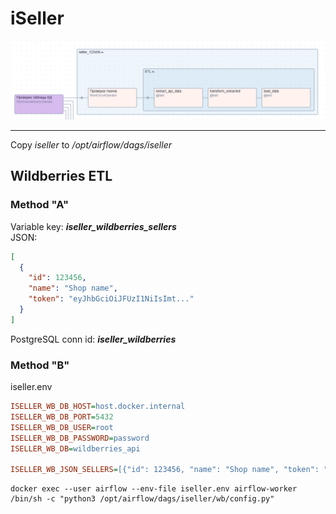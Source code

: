 # iSeller
<img src="screen.png">
<hr>

Copy _iseller_ to _/opt/airflow/dags/iseller_

## Wildberries ETL

### Method "A"
Variable key: **_iseller_wildberries_sellers_**<br>
JSON:
```json
[
  {
    "id": 123456,
    "name": "Shop name",
    "token": "eyJhbGciOiJFUzI1NiIsImt..."
  }
]
```
PostgreSQL conn id: **_iseller_wildberries_**

### Method "B"
iseller.env
```ini
ISELLER_WB_DB_HOST=host.docker.internal
ISELLER_WB_DB_PORT=5432
ISELLER_WB_DB_USER=root
ISELLER_WB_DB_PASSWORD=password
ISELLER_WB_DB=wildberries_api

ISELLER_WB_JSON_SELLERS=[{"id": 123456, "name": "Shop name", "token": "eyJhbGciOiJFUzI1NiIsImt..."}]
```

```
docker exec --user airflow --env-file iseller.env airflow-worker /bin/sh -c "python3 /opt/airflow/dags/iseller/wb/config.py"
```
<br>
